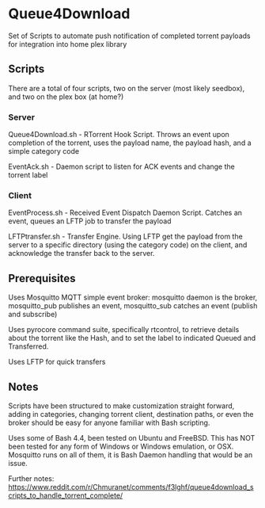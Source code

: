 # Queue4Download

Set of Scripts to automate push notification of completed torrent payloads for integration into home plex library

## Scripts

There are a total of four scripts, two on the server (most likely seedbox), and two on the plex box (at home?)

### Server

Queue4Download.sh - RTorrent Hook Script. Throws an event upon completion of the torrent, uses the payload name, the payload hash, and a simple category code

EventAck.sh - Daemon script to listen for ACK events and change the torrent label

### Client

EventProcess.sh - Received Event Dispatch Daemon Script. Catches an event, queues an LFTP job to transfer the payload

LFTPtransfer.sh - Transfer Engine. Using LFTP get the payload from the server to a specific directory (using the category code) on the client, and acknowledge the transfer back to the server.

## Prerequisites

Uses Mosquitto MQTT simple event broker: mosquitto daemon is the broker, mosquitto_pub publishes an event, mosquitto_sub catches an event (publish and subscribe)

Uses pyrocore command suite, specifically rtcontrol, to retrieve details about the torrent like the Hash, and to set the label to indicated Queued and Transferred.

Uses LFTP for quick transfers

## Notes

Scripts have been structured to make customization straight forward, adding in categories, changing torrent client, destination paths, or even the broker should be easy for anyone familiar with Bash scripting.

Uses some of Bash 4.4, been tested on Ubuntu and FreeBSD. This has NOT been tested for any form of Windows or Windows emulation, or OSX. Mosquitto runs on all of them, it is Bash Daemon handling that would be an issue.

Further notes: https://www.reddit.com/r/Chmuranet/comments/f3lghf/queue4download_scripts_to_handle_torrent_complete/
